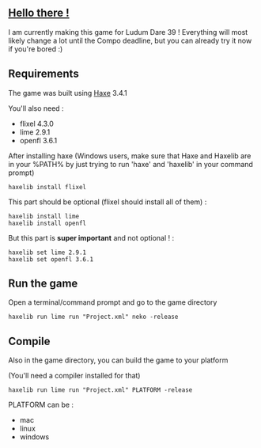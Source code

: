 ## [Hello there !](https://www.youtube.com/watch?v=rEq1Z0bjdwc&t=6s)
I am currently making this game for Ludum Dare 39 !
Everything will most likely change a lot until the Compo deadline, but you can already try it now if you're bored :)

## Requirements
The game was built using [Haxe](https://haxe.org/download/) 3.4.1

You'll also need :
* flixel 4.3.0
* lime 2.9.1
* openfl 3.6.1

After installing haxe (Windows users, make sure that Haxe and Haxelib are in your %PATH% by just trying to run 'haxe' and 'haxelib' in your command prompt)
```
haxelib install flixel
```

This part should be optional (flixel should install all of them) :
```
haxelib install lime
haxelib install openfl
```

But this part is **super important** and not optional ! :
```
haxelib set lime 2.9.1
haxelib set openfl 3.6.1
```

## Run the game
Open a terminal/command prompt and go to the game directory
```
haxelib run lime run "Project.xml" neko -release
```

## Compile
Also in the game directory, you can build the game to your platform

(You'll need a compiler installed for that)
```
haxelib run lime run "Project.xml" PLATFORM -release
```
PLATFORM can be :
* mac
* linux
* windows